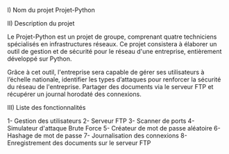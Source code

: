 I) Nom du projet
   Projet-Python

II) Description du projet

Le Projet-Python est un projet de groupe, comprenant quatre techniciens spécialisés en infrastructures réseaux.
Ce projet consistera à élaborer un outil de gestion et de sécurité pour le réseau d'une entreprise, entièrement développé sur Python.

Grâce à cet outil, l'entreprise sera capable de gérer ses utilisateurs à l’échelle nationale,
identifier les types d’attaques pour renforcer la sécurité du réseau de l'entreprise.
Partager des documents via le serveur FTP et récupérer un journal horodaté des connexions.


III) Liste des fonctionnalités

1- Gestion des utilisateurs
2- Serveur FTP
3- Scanner de ports 
4- Simulateur d'attaque Brute Force
5- Créateur de mot de passe aléatoire
6- Hashage de mot de passe
7- Journalisation des connexions
8- Enregistrement des documents sur le serveur FTP
